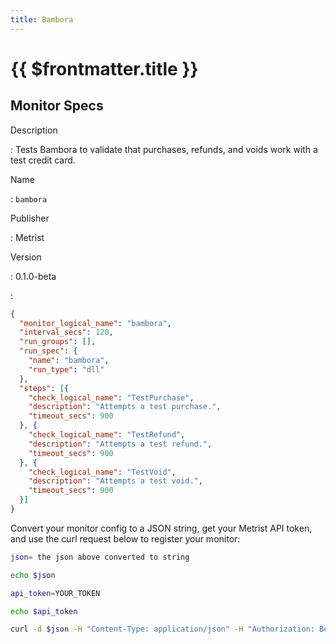 ```yaml
---
title: Bambora
---
```


# {{ $frontmatter.title }}

## Monitor Specs

Description

: Tests Bambora to validate that purchases, refunds, and voids work with a test credit card.

Name

: `bambora`

Publisher

: Metrist

Version

: 0.1.0-beta

: &nbsp;


<!--@include: /parts/_1.md-->


<!--@include: /parts/_2.md-->


<!--@include: /parts/_3.md-->





<!--@include: /parts/_4.md-->


```json
{
  "monitor_logical_name": "bambora",
  "interval_secs": 120,
  "run_groups": [],
  "run_spec": {
    "name": "bambora",
    "run_type": "dll"
  },
  "steps": [{
    "check_logical_name": "TestPurchase",
    "description": "Attempts a test purchase.",
    "timeout_secs": 900
  }, {
    "check_logical_name": "TestRefund",
    "description": "Attempts a test refund.",
    "timeout_secs": 900
  }, {
    "check_logical_name": "TestVoid",
    "description": "Attempts a test void.",
    "timeout_secs": 900
  }]
}
```




Convert your monitor config to a JSON string, get your Metrist API token, and use the curl request below to register your monitor:

```sh
json= the json above converted to string

echo $json

api_token=YOUR_TOKEN

echo $api_token

curl -d $json -H "Content-Type: application/json" -H "Authorization: Bearer $api_token" 'https://app.metrist.io/api/v0/monitor-config'

```

<!--@include: /parts/tips_api.md-->


<!--@include: /parts/_5.md-->


<!--@include: /parts/result.md-->